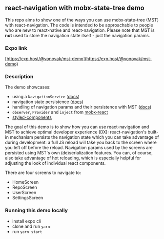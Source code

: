## react-navigation with mobx-state-tree demo

This repo aims to show one of the ways you can use mobx-state-tree (MST) with react-navigation. The code is intended to be approachable to people who are new to react-native and react-navigation. Please note that MST is **not** used to store the navigation state itself - just the navigation params.

### Expo link

[https://exp.host/@vonovak/mst-demo](https://exp.host/@vonovak/mst-demo)

### Description

The demo showcases:

- using a `NavigationService` ([docs](https://reactnavigation.org/docs/en/navigating-without-navigation-prop.html))
- navigation state persistence ([docs](https://reactnavigation.org/docs/en/state-persistence.html))
- handling of navigation params and their persistence with MST ([docs](https://github.com/mobxjs/mobx-state-tree#snapshots))
- `observer`, `Provider` and `inject` from [mobx-react](https://github.com/mobxjs/mobx-react#provider-and-inject)
- [styled-components](https://www.styled-components.com/docs)

The goal of this demo is to show how you can use react-navigation and MST to achieve optimal developer experience (DX): react-navigation's built-in mechanism persists the navigation state which you can take advantage of during development: a full JS reload will take you back to the screen where you left off before the reload. Navigation params used by the screens are persisted using MST's own (de)serialization features. You can, of course, also take advantage of hot reloading, which is especially helpful for adjusting the look of individual react components.

There are four screens to navigate to:

- HomeScreen
- RepoScreen
- UserScreen
- SettingsScreen

### Running this demo locally

- install expo cli
- clone and run `yarn`
- run `yarn start`
